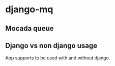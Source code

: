 # django-mq

## Mocada queue


## Django vs non django usage

App supports to be used with and without django.